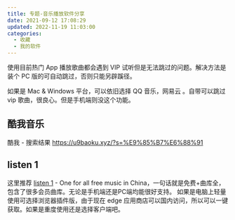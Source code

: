 ```yaml
---
title: 专题-音乐播放软件分享
date: 2021-09-12 17:08:29
updated: 2022-11-19 11:03:00
categories:
  - 收藏
  - 我的软件
---
```


使用目前热门 App 播放歌曲都会遇到 VIP 试听但是无法跳过的问题。解决方法是装个 PC 版的可自动跳过，否则只能另辟蹊径。

如果是 Mac & Windows 平台，可以依旧选择 QQ 音乐，网易云 。自带可以跳过 vip 歌曲，很良心。但是手机端则没这个功能。

## 酷我音乐

酷我 - 搜索结果
<https://u9baoku.xyz/?s=%E9%85%B7%E6%88%91>

## listen 1

这里推荐 [listen 1](http://listen1.github.io/listen1/) -  One for all free music in China，一句话就是免费+曲库全，包含了很多会员曲库。无论是手机端还是PC端均能很好支持。
如果是电脑上轻量使用可选择浏览器插件版，由于现在 edge 应用商店可以国内访问，所以可以一键获取。如果是重度使用还是选择客户端吧。
